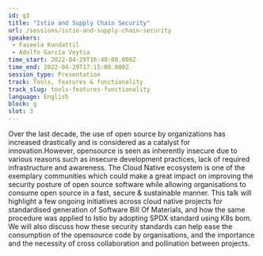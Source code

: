 ```yaml
---
id: g3
title: "Istio and Supply Chain Security"
url: /sessions/istio-and-supply-chain-security
speakers:
 - Faseela Kundattil
 - Adolfo García Veytia
time_start: 2022-04-29T16:40:00.000Z
time_end: 2022-04-29T17:15:00.000Z
session_type: Presentation
track: Tools, features & functionality
track_slug: tools-features-functionality
language: English
block: g
slot: 3
---
```


Over the last decade, the use of open source by organizations has increased drastically and is considered as a catalyst for innovation.However, opensource is seen as inherently insecure due to various reasons such as insecure development practices, lack of required infrastructure and awareness. The Cloud Native ecosystem is one of the exemplary communities which could make a great impact on improving the security posture of open source software while allowing organisations to consume open source in a fast, secure & sustainable manner. This talk will highlight a few ongoing initiatives across cloud native projects for standardised generation of Software Bill Of Materials, and how the same procedure was applied to Istio by adopting SPDX standard using K8s bom. We will also discuss how these security standards can help ease the consumption of the opensource code by organisations, and the importance and the necessity of cross collaboration and pollination between projects.